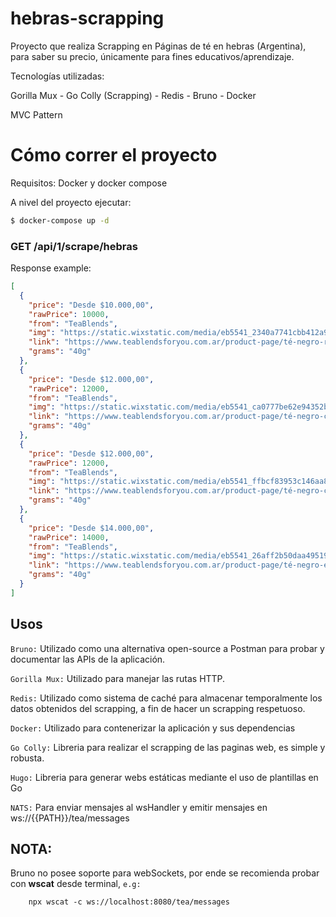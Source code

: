 # hebras-scrapping

Proyecto que realiza Scrapping en Páginas de té en hebras (Argentina), para saber su precio, únicamente para fines educativos/aprendizaje.

Tecnologías utilizadas:

Gorilla Mux - Go Colly (Scrapping) - Redis - Bruno - Docker

MVC Pattern

# Cómo correr el proyecto
Requisitos: Docker y docker compose

A nivel del proyecto ejecutar:
```bash
$ docker-compose up -d
```

### GET /api/1/scrape/hebras

Response example:
```json
[
  {
    "price": "Desde $10.000,00",
    "rawPrice": 10000,
    "from": "TeaBlends",
    "img": "https://static.wixstatic.com/media/eb5541_2340a7741cbb412a99f292c43766b8e2~mv2.png/v1/fill/w_49,h_37,al_c,q_85,usm_0.66_1.00_0.01,blur_2,enc_auto/eb5541_2340a7741cbb412a99f292c43766b8e2~mv2.png",
    "link": "https://www.teablendsforyou.com.ar/product-page/té-negro-repostero",
    "grams": "40g"
  },
  {
    "price": "Desde $12.000,00",
    "rawPrice": 12000,
    "from": "TeaBlends",
    "img": "https://static.wixstatic.com/media/eb5541_ca0777be62e94352b5d0d99d6cededce~mv2.jpg/v1/fill/w_147,h_110,al_c,q_80,usm_0.66_1.00_0.01,blur_2,enc_auto/eb5541_ca0777be62e94352b5d0d99d6cededce~mv2.jpg",
    "link": "https://www.teablendsforyou.com.ar/product-page/té-negro-camellia-flowers",
    "grams": "40g"
  },
  {
    "price": "Desde $12.000,00",
    "rawPrice": 12000,
    "from": "TeaBlends",
    "img": "https://static.wixstatic.com/media/eb5541_ffbcf83953c146aa88dfb050a696db4f~mv2.jpg/v1/fill/w_147,h_110,al_c,q_80,usm_0.66_1.00_0.01,blur_2,enc_auto/eb5541_ffbcf83953c146aa88dfb050a696db4f~mv2.jpg",
    "link": "https://www.teablendsforyou.com.ar/product-page/té-negro-cosecha-manual-brote-y-2-hojas-orgánico-argentino-premium",
    "grams": "40g"
  },
  {
    "price": "Desde $14.000,00",
    "rawPrice": 14000,
    "from": "TeaBlends",
    "img": "https://static.wixstatic.com/media/eb5541_26aff2b50daa49519914e0a34a3b4745~mv2.jpg/v1/fill/w_147,h_110,al_c,q_80,usm_0.66_1.00_0.01,blur_2,enc_auto/eb5541_26aff2b50daa49519914e0a34a3b4745~mv2.jpg",
    "link": "https://www.teablendsforyou.com.ar/product-page/té-negro-elegance",
    "grams": "40g"
  }
]
```

## Usos
``Bruno:`` Utilizado como una alternativa open-source a Postman para probar y documentar las APIs de la aplicación.

``Gorilla Mux:`` Utilizado para manejar las rutas HTTP.

``Redis:`` Utilizado como sistema de caché para almacenar temporalmente los datos obtenidos del scrapping, a fin de hacer un scrapping respetuoso.

``Docker:`` Utilizado para contenerizar la aplicación y sus dependencias

``Go Colly:`` Libreria para realizar el scrapping de las paginas web, es simple y robusta.

``Hugo:`` Libreria para generar webs estáticas mediante el uso de plantillas en Go

``NATS:`` Para enviar mensajes al wsHandler y emitir mensajes en ws://{{PATH}}/tea/messages


## NOTA:
Bruno no posee soporte para webSockets, por ende se recomienda probar con **wscat** desde terminal,
`e.g:`
```shell
    npx wscat -c ws://localhost:8080/tea/messages 
```